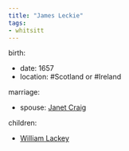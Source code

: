 ```yaml
---
title: "James Leckie"
tags:
- whitsitt
---
```


birth:
  - date: 1657
  - location: #Scotland or #Ireland

marriage:
  - spouse: [Janet Craig](Janet%20Craig.md)  

children:
  - [William Lackey](William%20Lackey.md)
